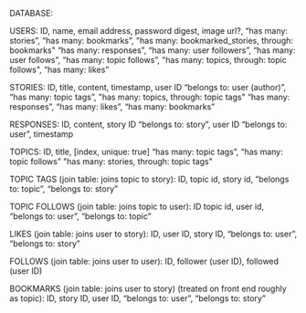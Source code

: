 DATABASE:

USERS:
ID,
name,
email address,
password digest,
image url?,
“has many: stories”,
“has many: bookmarks”,
"has many: bookmarked_stories, through: bookmarks"
“has many: responses”,
“has many: user followers”,
“has many: user follows”,
“has many: topic follows”,
"has many: topics, through: topic follows",
“has many: likes”


STORIES:
ID,
title,
content,
timestamp,
user ID “belongs to: user (author)”,
“has many: topic tags”,
"has many: topics, through: topic tags"
“has many: responses”,
“has many: likes”,
“has many: bookmarks”

RESPONSES:
ID,
content,
story ID “belongs to: story”,
user ID “belongs to: user”,
timestamp

TOPICS:
ID,
title, [index, unique: true]
“has many: topic tags”,
“has many: topic follows”
"has many: stories, through: topic tags"

TOPIC TAGS (join table: joins topic to story):
ID,
topic id,
story id,
“belongs to: topic”,
“belongs to: story”

TOPIC FOLLOWS (join table: joins topic to user):
ID
topic id,
user id,
“belongs to: user”,
“belongs to: topic”


LIKES (join table: joins user to story):
ID,
user ID,
story ID,
“belongs to: user”,
“belongs to: story”

FOLLOWS (join table: joins user to user):
ID,
follower (user ID),
followed (user ID)


BOOKMARKS (join table: joins user to story) (treated on front end roughly as topic):
ID,
story ID,
user ID,
“belongs to: user”,
“belongs to: story”
